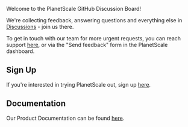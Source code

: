 Welcome to the PlanetScale GitHub Discussion Board!

We're collecting feedback, answering questions and everything else in [Discussions](https://github.com/planetscale/discussion/discussions) - join us there.

To get in touch with our team for more urgent requests, you can reach support [here](https://support.planetscale.com), or via the "Send feedback" form in the PlanetScale dashboard. 

## Sign Up

If you're interested in trying PlanetScale out, sign up [here](https://auth.planetscale.com/sign-up). 

## Documentation

Our Product Documentation can be found [here](https://planetscale.com/docs). 
